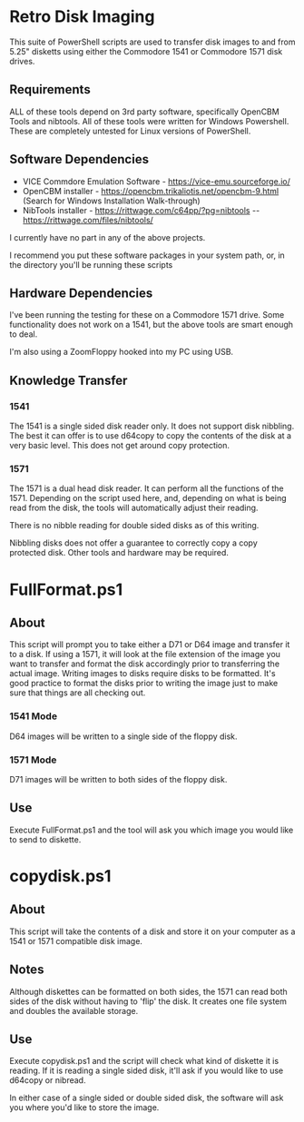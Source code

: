 # Retro Disk Imaging 
This suite of PowerShell scripts are used to transfer disk images to and from 5.25" disketts using either the Commodore 1541 or Commodore 1571 disk drives.

## Requirements
ALL of these tools depend on 3rd party software, specifically OpenCBM Tools and nibtools.  All of these tools were written for Windows Powershell.
These are completely untested for Linux versions of PowerShell.

## Software Dependencies
- VICE Commdore Emulation Software - https://vice-emu.sourceforge.io/
- OpenCBM installer - https://opencbm.trikaliotis.net/opencbm-9.html (Search for Windows Installation Walk-through)
- NibTools installer - https://rittwage.com/c64pp/?pg=nibtools -- https://rittwage.com/files/nibtools/

I currently have no part in any of the above projects.

I recommend you put these software packages in your system path, or, in the directory you'll be running these scripts

## Hardware Dependencies
I've been running the testing for these on a Commodore 1571 drive.  Some functionality does not work on a 1541, but the above tools are smart enough to deal.

I'm also using a ZoomFloppy hooked into my PC using USB.

## Knowledge Transfer
### 1541
The 1541 is a single sided disk reader only.  It does not support disk nibbling.  The best it can offer is to use d64copy to copy the contents of the disk at a very basic level.  This does not get around copy protection.

### 1571
The 1571 is a dual head disk reader.  It can perform all the functions of the 1571.  Depending on the script used here, and, depending on what is being read from the disk, the tools will automatically adjust their reading.

There is no nibble reading for double sided disks as of this writing.

Nibbling disks does not offer a guarantee to correctly copy a copy protected disk.  Other tools and hardware may be required.

# FullFormat.ps1
## About
This script will prompt you to take either a D71 or D64 image and transfer it to a disk.  If using a 1571, it will look at the file extension of the image you want to transfer and format the disk accordingly prior to transferring the actual image.  Writing images to disks require disks to be formatted.  It's good practice to format the disks prior to writing the image just to make sure that things are all checking out.

### 1541 Mode
D64 images will be written to a single side of the floppy disk.

### 1571 Mode
D71 images will be written to both sides of the floppy disk.

## Use
Execute FullFormat.ps1 and the tool will ask you which image you would like to send to diskette.

# copydisk.ps1
## About
This script will take the contents of a disk and store it on your computer as a 1541 or 1571 compatible disk image.

## Notes
Although diskettes can be formatted on both sides, the 1571 can read both sides of the disk without having to 'flip' the disk.  It creates one file system and doubles the available storage.

## Use
Execute copydisk.ps1 and the script will check what kind of diskette it is reading.  If it is reading a single sided disk, it'll ask if you would like to use d64copy or nibread.

In either case of a single sided or double sided disk, the software will ask you where you'd like to store the image.
